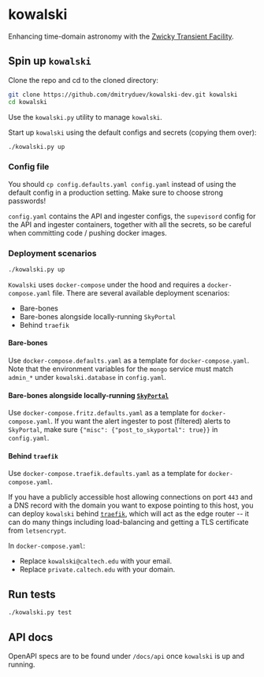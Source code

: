 # kowalski

Enhancing time-domain astronomy with the [Zwicky Transient Facility](https://ztf.caltech.edu).

## Spin up `kowalski`

Clone the repo and cd to the cloned directory:
```bash
git clone https://github.com/dmitryduev/kowalski-dev.git kowalski
cd kowalski
```

Use the `kowalski.py` utility to manage `kowalski`.

Start up `kowalski` using the default configs and secrets (copying them over):

```bash
./kowalski.py up
```

### Config file

You should `cp config.defaults.yaml config.yaml` instead of using the default config in a production setting. 
Make sure to choose strong passwords!

`config.yaml` contains the API and ingester configs, the `supevisord` config for the API and ingester containers,
together with all the secrets, so be careful when committing code / pushing docker images.

 
### Deployment scenarios

```bash
./kowalski.py up
```

`Kowalski` uses `docker-compose` under the hood and requires a `docker-compose.yaml` file. 
There are several available deployment scenarios:

- Bare-bones
- Bare-bones alongside locally-running `SkyPortal`
- Behind `traefik`

#### Bare-bones

Use `docker-compose.defaults.yaml` as a template for `docker-compose.yaml`. 
Note that the environment variables for the `mongo` service must match 
`admin_*` under `kowalski.database` in `config.yaml`.

#### Bare-bones alongside locally-running [`SkyPortal`](https://skyportal.io/)

Use `docker-compose.fritz.defaults.yaml` as a template for `docker-compose.yaml`.
If you want the alert ingester to post (filtered) alerts to `SkyPortal`, make sure 
`{"misc": {"post_to_skyportal": true}}` in `config.yaml`.

#### Behind `traefik`

Use `docker-compose.traefik.defaults.yaml` as a template for `docker-compose.yaml`.

If you have a publicly accessible host allowing connections on port `443` and a DNS record with the domain 
you want to expose pointing to this host, you can deploy `kowalski` behind [`traefik`](http://traefik.io), 
which will act as the edge router -- it can do many things including load-balancing and 
getting a TLS certificate from `letsencrypt`. 

In `docker-compose.yaml`:
- Replace `kowalski@caltech.edu` with your email.
- Replace `private.caltech.edu` with your domain.


## Run tests

```bash
./kowalski.py test
```

## API docs

OpenAPI specs are to be found under `/docs/api` once `kowalski` is up and running.
